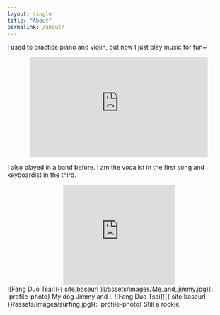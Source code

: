 ```yaml
---
layout: single
title: "About"
permalink: /about/
---
```


I used to practice piano and violin, but now I just play music for fun~

<div class="iframe-container" style="position: relative; width: 80%; max-width: 560px; margin: 0 auto; padding-bottom: 45%;">
    <iframe src="https://www.youtube.com/embed/Sjv2bAbLLL8" style="position: absolute; top: 0; left: 0; width: 100%; height: 100%;" frameborder="0" allow="accelerometer; autoplay; clipboard-write; encrypted-media; gyroscope; picture-in-picture" allowfullscreen></iframe>
</div>

I also played in a band before. I am the vocalist in the first song and keyboardist in the third.

<div class="iframe-container" style="position: relative; width: 50%; max-width: 560px; margin: 0 auto; padding-bottom: 45%;">
    <iframe src="https://www.youtube.com/embed/z9Ntn-NwxBo" style="position: absolute; top: 0; left: 0; width: 100%; height: 100%;" frameborder="0" allow="accelerometer; autoplay; clipboard-write; encrypted-media; gyroscope; picture-in-picture" allowfullscreen></iframe>
</div>
![Fang Duo Tsai]({{ site.baseurl }}/assets/images/Me_and_jimmy.jpg){: .profile-photo}
My dog Jimmy and I.
![Fang Duo Tsai]({{ site.baseurl }}/assets/images/surfing.jpg){: .profile-photo}
Still a rookie.